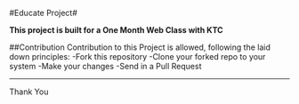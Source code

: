 #Educate Project#

**This project is built for a One Month Web Class with KTC**

##Contribution
Contribution to this Project is allowed, following the laid down principles: 
-Fork this repository
-Clone your forked repo to your system 
-Make your changes 
-Send in a Pull Request
 
---
Thank You
